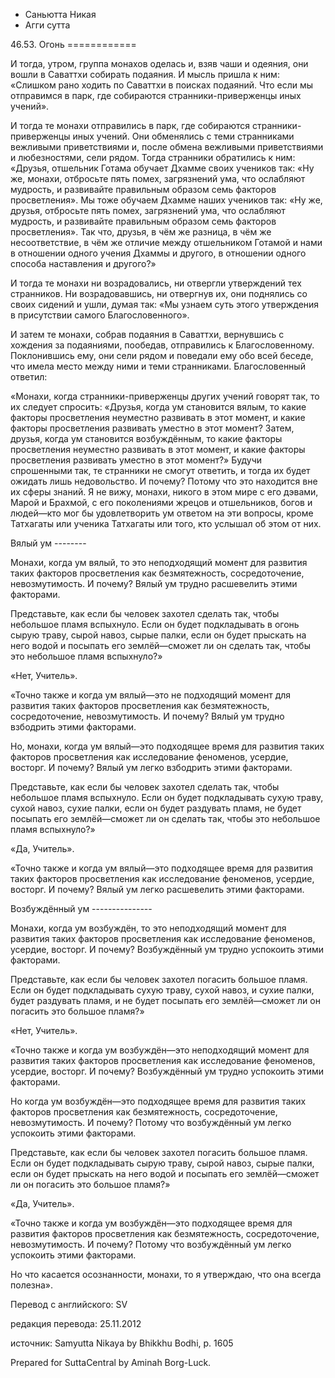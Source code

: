 









* Саньютта Никая
* Агги сутта


46\.53\. Огонь
\=\=\=\=\=\=\=\=\=\=\=\=



И тогда, утром, группа монахов оделась и, взяв чаши и одеяния, они вошли в Саваттхи собирать подаяния\. И мысль пришла к ним: «Слишком рано ходить по Саваттхи в поисках подаяний\. Что если мы отправимся в парк, где собираются странники\-приверженцы иных учений»\.


И тогда те монахи отправились в парк, где собираются странники\-приверженцы иных учений\. Они обменялись с теми странниками вежливыми приветствиями и, после обмена вежливыми приветствиями и любезностями, сели рядом\. Тогда странники обратились к ним: «Друзья, отшельник Готама обучает Дхамме своих учеников так: «Ну же, монахи, отбросьте пять помех, загрязнений ума, что ослабляют мудрость, и развивайте правильным образом семь факторов просветления»\. Мы тоже обучаем Дхамме наших учеников так: «Ну же, друзья, отбросьте пять помех, загрязнений ума, что ослабляют мудрость, и развивайте правильным образом семь факторов просветления»\. Так что, друзья, в чём же разница, в чём же несоответствие, в чём же отличие между отшельником Готамой и нами в отношении одного учения Дхаммы и другого, в отношении одного способа наставления и другого?»


И тогда те монахи ни возрадовались, ни отвергли утверждений тех странников\. Ни возрадовавшись, ни отвергнув их, они поднялись со своих сидений и ушли, думая так: «Мы узнаем суть этого утверждения в присутствии самого Благословенного»\.


И затем те монахи, собрав подаяния в Саваттхи, вернувшись с хождения за подаяниями, пообедав, отправились к Благословенному\. Поклонившись ему, они сели рядом и поведали ему обо всей беседе, что имела место между ними и теми странниками\. Благословенный ответил:


«Монахи, когда странники\-приверженцы других учений говорят так, то их следует спросить: «Друзья, когда ум становится вялым, то какие факторы просветления неуместно развивать в этот момент, и какие факторы просветления развивать уместно в этот момент? Затем, друзья, когда ум становится возбуждённым, то какие факторы просветления неуместно развивать в этот момент, и какие факторы просветления развивать уместно в этот момент?» Будучи спрошенными так, те странники не смогут ответить, и тогда их будет ожидать лишь недовольство\. И почему? Потому что это находится вне их сферы знаний\. Я не вижу, монахи, никого в этом мире с его дэвами, Марой и Брахмой, с его поколениями жрецов и отшельников, богов и людей—кто мог бы удовлетворить ум ответом на эти вопросы, кроме Татхагаты или ученика Татхагаты или того, кто услышал об этом от них\.


Вялый ум
\-\-\-\-\-\-\-\-


Монахи, когда ум вялый, то это неподходящий момент для развития таких факторов просветления как безмятежность, сосредоточение, невозмутимость\. И почему? Вялый ум трудно расшевелить этими факторами\.


Представьте, как если бы человек захотел сделать так, чтобы небольшое пламя вспыхнуло\. Если он будет подкладывать в огонь сырую траву, сырой навоз, сырые палки, если он будет прыскать на него водой и посыпать его землёй—сможет ли он сделать так, чтобы это небольшое пламя вспыхнуло?»


«Нет, Учитель»\.


«Точно также и когда ум вялый—это не подходящий момент для развития таких факторов просветления как безмятежность, сосредоточение, невозмутимость\. И почему? Вялый ум трудно взбодрить этими факторами\.


Но, монахи, когда ум вялый—это подходящее время для развития таких факторов просветления как исследование феноменов, усердие, восторг\. И почему? Вялый ум легко взбодрить этими факторами\.


Представьте, как если бы человек захотел сделать так, чтобы небольшое пламя вспыхнуло\. Если он будет подкладывать сухую траву, сухой навоз, сухие палки, если он будет раздувать пламя, не будет посыпать его землёй—сможет ли он сделать так, чтобы это небольшое пламя вспыхнуло?»


«Да, Учитель»\.


«Точно также и когда ум вялый—это подходящее время для развития таких факторов просветления как исследование феноменов, усердие, восторг\. И почему? Вялый ум легко расшевелить этими факторами\.


Возбуждённый ум
\-\-\-\-\-\-\-\-\-\-\-\-\-\-\-


Монахи, когда ум возбуждён, то это неподходящий момент для развития таких факторов просветления как исследование феноменов, усердие, восторг\. И почему? Возбуждённый ум трудно успокоить этими факторами\.


Представьте, как если бы человек захотел погасить большое пламя\. Если он будет подкладывать сухую траву, сухой навоз, и сухие палки, будет раздувать пламя, и не будет посыпать его землёй—сможет ли он погасить это большое пламя?»


«Нет, Учитель»\.


«Точно также и когда ум возбуждён—это неподходящий момент для развития таких факторов просветления как исследование феноменов, усердие, восторг\. И почему? Возбуждённый ум трудно успокоить этими факторами\.


Но когда ум возбуждён—это подходящее время для развития таких факторов просветления как безмятежность, сосредоточение, невозмутимость\. И почему? Потому что возбуждённый ум легко успокоить этими факторами\.


Представьте, как если бы человек захотел погасить большое пламя\. Если он будет подкладывать сырую траву, сырой навоз, сырые палки, если он будет прыскать на него водой и посыпать его землёй—сможет ли он погасить это большое пламя?»


«Да, Учитель»\.


«Точно также и когда ум возбуждён—это подходящее время для развития факторов просветления как безмятежность, сосредоточение, невозмутимость\. И почему? Потому что возбуждённый ум легко успокоить этими факторами\.


Но что касается осознанности, монахи, то я утверждаю, что она всегда полезна»\.



Перевод с английского: SV


редакция перевода: 25\.11\.2012


источник: Samyutta Nikaya by Bhikkhu Bodhi, p\. 1605


Prepared for SuttaCentral by Aminah Borg\-Luck\.






